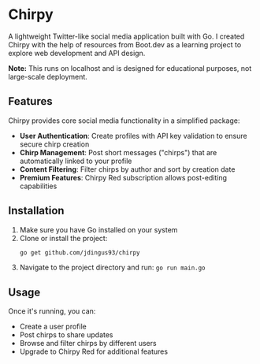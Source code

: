 # Chirpy

A lightweight Twitter-like social media application built with Go. I created Chirpy with the help of resources from Boot.dev as a learning project to explore web development and API design.

**Note:** This runs on localhost and is designed for educational purposes, not large-scale deployment.

## Features

Chirpy provides core social media functionality in a simplified package:

- **User Authentication**: Create profiles with API key validation to ensure secure chirp creation
- **Chirp Management**: Post short messages ("chirps") that are automatically linked to your profile
- **Content Filtering**: Filter chirps by author and sort by creation date
- **Premium Features**: Chirpy Red subscription allows post-editing capabilities

## Installation

1. Make sure you have Go installed on your system
2. Clone or install the project:
   ```bash
   go get github.com/jdingus93/chirpy
3. Navigate to the project directory and run:
    `go run main.go`

## Usage

Once it's running, you can:
  - Create a user profile
  - Post chirps to share updates
  - Browse and filter chirps by different users
  - Upgrade to Chirpy Red for additional features
